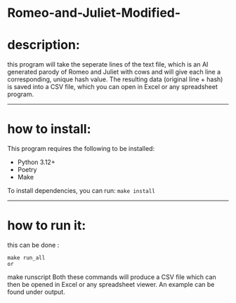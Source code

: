 
# Romeo-and-Juliet-Modified-

# description:
this program will take the seperate lines of the text file, which is an AI generated parody of Romeo and Juliet with cows and will give each line a corresponding, unique hash value. 
The resulting data (original line + hash) is saved into a CSV file, which you can open in Excel or any spreadsheet program.

---

# how to install:
This program requires the following to be installed:
- Python 3.12+
- Poetry
- Make
  
To install dependencies, you can run:
`make install`

---

# how to run it:
this can be done :
```
make run_all
or 
```
make runscript
Both these commands will produce a CSV file which can then be opened in Excel or any spreadsheet viewer. An example can be found under output. 


